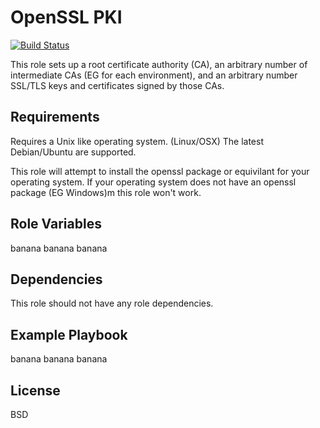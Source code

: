 OpenSSL PKI
=========
[![Build Status](https://travis-ci.org/dggreenbaum/openssl-pki.svg?branch=master)](https://travis-ci.org/dggreenbaum/openssl-pki)

This role sets up a root certificate authority (CA), an arbitrary number of intermediate CAs (EG for each environment), and an arbitrary number SSL/TLS keys and certificates signed by those  CAs.

Requirements
------------

Requires a Unix like operating system. (Linux/OSX) The latest Debian/Ubuntu are supported.

This role will attempt to install the openssl package or equivilant for your operating system. If your operating system does not have an openssl package (EG Windows)m this role won't work.

Role Variables
--------------

banana banana banana

Dependencies
------------

This role should not have any role dependencies.

Example Playbook
----------------

banana banana banana

License
-------

BSD
